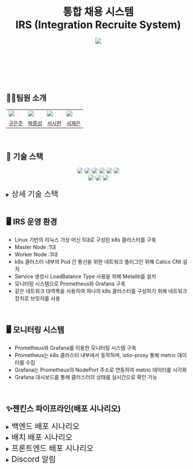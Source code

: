 <h1 align="center">통합 채용 시스템 <br>
	IRS (Integration Recruite System) </h1>
<div align="center">
  <img src="https://github.com/user-attachments/assets/a2d10980-8f3c-4d47-b015-37429120b350" style="width: 50%">
</div>
<br>

<br><br><br><br>



## 🤼‍♂️팀원 소개
<div align=center>
<table>
  <tr>
    <td>
      <a href="https://github.com/eunjooNine">
        <img src="https://avatars.githubusercontent.com/u/167549513?v=4" width="100" style="max-width: 100%;">
      </a>
    </td>
    <td>
      <a href="https://github.com/mpqm">
        <img src="https://avatars.githubusercontent.com/u/79093184?v=4" width="100" style="max-width: 100%;">
      </a>
    </td>
    <td>
      <a href="https://github.com/SihyunSeo">
        <img src="https://avatars.githubusercontent.com/u/63051137?v=4" width="100" style="max-width: 100%;">
      </a>
    </td>
    <td>
      <a href="https://github.com/seo-jae-eun">
        <img src="https://avatars.githubusercontent.com/u/82444759?v=4" width="100" style="max-width: 100%;">
      </a>
    </td>
  </tr>
  <tr>
    <td align="center">
      <a href="https://github.com/syy0O">구은주</a>
    </td>
    <td align="center">
      <a href="https://github.com/xeunnie">박종성</a>
    </td>
    <td align="center">
      <a href="https://github.com/SihyunSeo">서시현</a>
    </td>
    <td align="center">
      <a href="https://github.com/subi930">서재은</a>
    </td>
  </tr>
</table>
</div>
<br>


## 📌 기술 스택

<div align="center">
<img src="https://img.shields.io/badge/linux-FCC624?style=for-the-badge&logo=linux&logoColor=black" style="border-radius: 5px;">
<!-- <img src="https://img.shields.io/badge/centos-262577?style=for-the-badge&logo=centos&logoColor=white" style="border-radius: 5px;"> -->
<img src="https://img.shields.io/badge/kubernetes-326CE5?style=for-the-badge&logo=kubernetes&logoColor=white" style="border-radius: 5px;">
<img src="https://img.shields.io/badge/docker-2496ED?style=for-the-badge&logo=docker&logoColor=white" style="border-radius: 5px;">
<img src="https://img.shields.io/badge/jenkins-D24939?style=for-the-badge&logo=jenkins&logoColor=white" style="border-radius: 5px;">
<img src="https://img.shields.io/badge/git-F05032?style=for-the-badge&logo=git&logoColor=white" style="border-radius: 5px;">
<img src="https://img.shields.io/badge/github-181717?style=for-the-badge&logo=github&logoColor=white" style="border-radius: 5px;"></br>
<img src="https://img.shields.io/badge/grafana-F46800?style=for-the-badge&logo=grafana&logoColor=white" style="border-radius: 5px;">
<img src="https://img.shields.io/badge/prometheus-E6522C?style=for-the-badge&logo=prometheus&logoColor=white" style="border-radius: 5px;">
<!-- <img src="https://img.shields.io/badge/discord-4A154B?style=for-the-badge&logo=discord&logoColor=white" style="border-radius: 5px;"> -->
<img src="https://img.shields.io/badge/webhook-2088FF?style=for-the-badge&logo=webhook&logoColor=white" style="border-radius: 5px;">
</div>
<br>
<details>
    <summary>
<span style="font-size:150%"> 상세 기술 스택 </span></summary>

- OS : Linux
- Container : Docker v26.0.0
- Orchestration : Kubernetes v1.29.9
- CNI : Calico v3.27.0
- CI/CD : Jenkins v2.473
- Monitoring : Prometheus, Grafana(dashboard_ID - )
- Notification : Discord plugin
</details>

<br>

## 🖥️ IRS 운영 환경
<p align="center">

- Linux 기반의 리눅스 가상 머신 5대로 구성된 k8s 클러스터를 구축
- Master Node :1대
- Worker Node :3대
- k8s 클러스터 내부의 Pod 간 통신을 위한 네트워크 플러그인 위해 Calico CNI 설치
- Service 생성시 LoadBalance Type 사용을 위해 Metallb를 설치
- 모니터링 시스템으로 Prometheus와 Grafana 구축
- 같은 네트워크 대역폭을 사용하여 하나의 k8s 클러스터를 구성하기 위해 네트워크 장치로 브릿지를 사용

<br>

## 🖥️ 모니터링 시스템

- Prometheus와 Grafana를 이용한 모니터링 시스템 구축
- Prometheus는 k8s 클러스터 내부에서 동작하며, istio-proxy 통해 metric 데이터를 수집
- Grafana는 Prometheus의 NodePort 주소로 연동하여 metric 데이터를 시각화
- Grafana 대시보드를 통해 클러스터의 상태를 실시간으로 확인 가능


<br>

## ✨젠킨스 파이프라인(배포 시나리오)
<details>
    <summary>
<span style="font-size:150%"> 백엔드 배포 시나리오 </span></summary>
<p align="center">
<img width="80%" src="img/backend-cicd-pipline.png"></p>

1. 🚀 git push
   - 각 브랜치에서 작업이 끝난 후 PR을 요청하여 dev-batch 브랜치에 push & merge를 진행한다.
2. 🔗 webhook
   - merge가 이뤄지면 40000 포트번호로 포트포워딩 되어 있는 젠킨스 서버로 Webhook이 이뤄진다.
3. 🛠️ Git Clone ~ Project Build
   - 깃허브에서 프로젝트를 clone한 뒤 backend 프로젝트로 이동한다.
   - ./gradlew bootJar를 통해 JAR파일을 생성한다.
4. 📦 Docker Build ~ Docker Push
   - Spring Boot 프로젝트에 포함되어 있는 도커 파일을 바탕으로 docker build를 하여 새로운 버전의 도커 이미지를 생성한다.
   - 생성된 도커 이미지를 docker push 명령어를 통해서 도커 허브에 이미지를 업로드한다.
5. 🚀 Docker Image Push
   - 도커 허브에 이미지를 업로드하게 되면 새로운 버전으로 업로드 된다. ex) sabujaks/backend-api:1.$BUILD_ID
6. ⚙️ Send Artifacts ~ Modify & Apply Deployment
   - 도커 허브에 이미지를 업로드하는 과정이 성공적으로 완료되면 k8s master 노드의 ssh 서버로 접속하여 BUILD_ID에 따른(홀수/짝수) Blue-Green YAML파일을 cicd/k8s/backend폴더에 옮긴다.
   - k8s master 노드로 옮겨진 backend YAML 파일을 kubectl apply 명령어를 통해서 적용시킨다.
7. ⚙️ K8S Deployment Docker Image Update
   - backend YAML 파일이 적용되면 이전에 도커 허브로 올렸던 최신 버전의 도커 이미지를 바탕으로 새로운 Deployment를 생성하고, 기존에 배포중이던 Deployment를 중지한다.
8. 💬 Send Discord Alert
   - 앞선 모든 과정에서 성공 및 실패할 시 Discord 알림을 보낸다.
</details>

<details>
    <summary>
<span style="font-size:150%"> 배치 배포 시나리오 </span></summary>
<p align="center">
<img width="80%" src="img/batch-cicd-pipline.png"></p>

1. 🚀 git push
   - 각 브랜치에서 작업이 끝난 후 PR을 요청하여 dev-batch 브랜치에 push & merge를 진행한다.
2. 🔗 webhook
   - merge가 이뤄지면 40000 포트번호로 포트포워딩 되어 있는 젠킨스 서버로 Webhook이 이뤄진다.
3. 🛠️ Git Clone ~ Project Build
   - 깃허브에서 프로젝트를 clone한 뒤 batch 프로젝트로 이동한다.
   - ./gradlew bootJar를 통해 JAR파일을 생성한다.
4. 📦 Docker Build ~ Docker Push
   - jenkins 폴더 하단에 있는 batch/Dockerfile을 바탕으로 docker build를 하여 새로운 버전의 도커 이미지를 생성한다.
   - 생성된 도커 이미지를 docker push 명령어를 통해서 도커 허브에 이미지를 업로드한다.
5. 🚀 Docker Image Push
   - 도커 허브에 이미지를 업로드하게 되면 새로운 버전으로 업로드 된다. ex) sabujaks/batch:1.$BUILD_ID
6. ⚙️ Send Artifacts ~ Modify & Apply Deployment
   - 도커 허브에 이미지를 업로드하는 과정이 성공적으로 완료되면 k8s master 노드의 ssh 서버로 접속하여 각 작업단위의 cronJob YAML파일을 cicd/k8s/batch 폴더에 옮긴다.
   - k8s master 노드로 옮겨진 각 작업단위의 cronJob YAML 파일을 kubectl apply 명령어를 통해서 적용시킨다.
7. ⚙️ K8S Deployment Docker Image Update
   - cronJob YAML 파일이 적용되면 이전에 도커 허브로 올렸던 최신 버전의 도커 이미지를 바탕으로 새로운 cronJob을 생성합니다.
8. 💬 Send Discord Alert
   - 앞선 모든 과정에서 성공 및 실패할 시 Discord 알림을 보낸다.
</details>

<details>
    <summary>
<span style="font-size:150%"> 프론트엔드 배포 시나리오 </span></summary>
<p align="center">
<img width="80%" src="img/frontend-cicd-pipline.png"></p>

1. 🚀 git push
   - 각 브랜치에서 작업이 끝난 후 PR을 요청하여 dev-batch 브랜치에 push & merge를 진행한다.
2. 🔗 webhook
   - merge가 이뤄지면 40000 포트번호로 포트포워딩 되어 있는 젠킨스 서버로 Webhook이 이뤄진다.
3. 🔧 Install Dependencies
   - frontend 폴더로 이동하여 package.json 파일을 바탕으로 npm install을 진행한다.
4. 🛠️ Project Build
   - npm install 과정이 정상적으로 완료된 뒤 npm run build를 통해 dist 폴더를 생성해준다.
5. 📦 Docker Build ~ Docker Push
   - jenkins 폴더 하단에 있는 frontend/Dockerfile을 바탕으로 docker build를 하여 새로운 버전의 도커 이미지를 생성한다.
   - 생성된 도커 이미지를 docker push 명령어를 통해서 도커 허브에 이미지를 업로드한다.
6. 🚀 Docker Image Push
   - 도커 허브에 이미지를 업로드하게 되면 새로운 버전으로 업로드 된다. ex) sabujaks/frontend-api:1.$BUILD_ID
7. ⚙️ Send Artifacts ~ Modify & Apply Deployment
   - 도커 허브에 이미지를 업로드하는 과정이 성공적으로 완료되면 k8s master 노드의 ssh 서버로 접속하여 BUILD_ID에 따른(홀수/짝수) Blue-Green YAML파일을 cicd/k8s/frontend폴더에 옮긴다. 
   - k8s master 노드로 옮겨진 프론트엔드 YAML 파일을 kubectl apply 명령어를 통해서 적용시킨다.
8. ⚙️ K8S Deployment Docker Image Update
   - frontend YAML 파일이 적용되면 이전에 도커 허브로 올렸던 최신 버전의 도커 이미지를 바탕으로 새로운 Deployment를 생성하고, 기존에 배포중이던 Deployment를 중지한다.
9. 💬 Send Discord Alert
   - 앞선 모든 과정에서 성공 및 실패할 시 discord 알림을 보낸다.
</details>

<details>
    <summary>
<span style="font-size:150%"> Discord 알림 </span></summary>
<p align="center">

- 성공과 실패 메시지에 포함되는 내용
  - 디스코드 알림 색깔 ex) Green, Red
  - 성공 및 실패 메시지 ex) SUCCESS, FAIL
  - 어떤 파이프라인 stage에서 발생한 이벤트인지 ex) stage - 'Git Clone'<br><br>

- ✅ 성공 메시지 <br>
  - 파이프라인이 성공적으로 완료되었을 때 발생하는 메시지<br>
  <img width="50%" src="img/discord_success.png"><br><br>

- ❌ 실패 메시지 <br>
  - 파이프라인이 실패했을 때 발생하는 메시지<br>
  <img width="50%" src="img/discord_fail.png">

</details>
